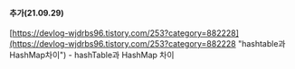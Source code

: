 ﻿#### 추가(21.09.29)
[https://devlog-wjdrbs96.tistory.com/253?category=882228](https://devlog-wjdrbs96.tistory.com/253?category=882228 "hashtable과 HashMap차이") - hashTable과 HashMap 차이